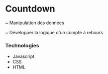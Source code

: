 # Countdown

~ Manipulation des données

~ Développer la logique d'un compte à rebours

### Technologies
- Javascript
- CSS
- HTML
